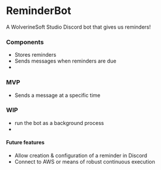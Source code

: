 # ReminderBot
A WolverineSoft Studio Discord bot that gives us reminders!

### Components
* Stores reminders
* Sends messages when reminders are due
* 

### MVP
* Sends a message at a specific time
### WIP
* run the bot as a background process
* 

#### Future features
* Allow creation & configuration of a reminder in Discord
* Connect to AWS or means of robust continuous execution
